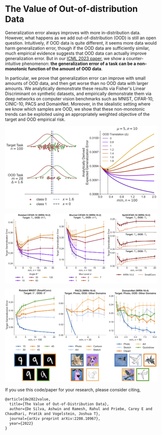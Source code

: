 # The Value of Out-of-distribution Data

Generalization error always improves with more in-distribution data. However, what happens as we add out-of-distribution (OOD) is still an open question. 
Intuitively, if OOD data is quite different, it seems more data would harm generalization error, though if the OOD data are sufficiently similar, 
much empirical evidence suggests that OOD data can actually improve generalization error. But in our [ICML 2023 paper](https://arxiv.org/pdf/2208.10967.pdf), we show a counter-intuitive phenomenon:
**the generalization error of a task can be a non-monotonic function of the amount of OOD data**.

In particular, we prove that generalization error can improve with small amounts of OOD data, and then get worse than no OOD data with larger amounts.
We analytically demonstrate these results via  Fisher's Linear Discriminant on synthetic datasets, and empirically demonstrate them via deep networks on 
computer vision benchmarks such as MNIST, CIFAR-10, CINIC-10, PACS and DomainNet. Moreover, in the idealistic setting where we know which samples are OOD, 
we show that these non-monotonic trends can be exploited using an appropriately weighted objective of the target and OOD empirical risk.

<p align="center">
<img src="https://github.com/Laknath1996/value-of-ood-data/blob/master/assets/1-summary-plot.png" width="600">
</p>

<p align="center">
<img src="https://github.com/Laknath1996/value-of-ood-data/blob/master/assets/9-simdata-plot.png" width="600">
</p>

<p align="center">
<img src="https://github.com/Laknath1996/value-of-ood-data/blob/master/assets/8-realdata-plot.png" width="600">
</p>

If you use this code/paper for your research, please consider citing,

```
@article{de2022value,
  title={The Value of Out-of-Distribution Data},
  author={De Silva, Ashwin and Ramesh, Rahul and Priebe, Carey E and Chaudhari, Pratik and Vogelstein, Joshua T},
  journal={arXiv preprint arXiv:2208.10967},
  year={2022}
}
```


